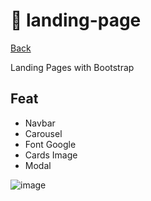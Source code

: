 # :closed_book: landing-page

[Back](../../projetinhos-html/README.md)

Landing Pages with Bootstrap

## Feat

* Navbar
* Carousel
* Font Google
* Cards Image
* Modal

![image](x.gif)
